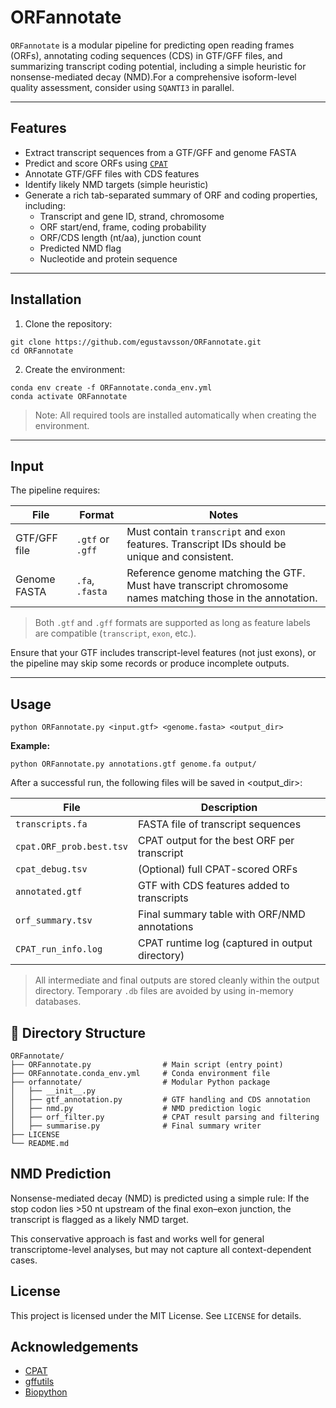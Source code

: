 # ORFannotate

`ORFannotate` is a modular pipeline for predicting open reading frames (ORFs), annotating coding sequences (CDS) in GTF/GFF files, and summarizing transcript coding potential, including a simple heuristic for nonsense-mediated decay (NMD).For a comprehensive isoform-level quality assessment, consider using `SQANTI3` in parallel.

---

## Features
- Extract transcript sequences from a GTF/GFF and genome FASTA
- Predict and score ORFs using [`CPAT`](https://cpat.readthedocs.io/en/latest/#introduction)
- Annotate GTF/GFF files with CDS features
- Identify likely NMD targets (simple heuristic)
- Generate a rich tab-separated summary of ORF and coding properties, including:
  - Transcript and gene ID, strand, chromosome
  - ORF start/end, frame, coding probability
  - ORF/CDS length (nt/aa), junction count
  - Predicted NMD flag
  - Nucleotide and protein sequence

---

## Installation

1. Clone the repository:
```
git clone https://github.com/egustavsson/ORFannotate.git
cd ORFannotate
```

2. Create the environment:
```
conda env create -f ORFannotate.conda_env.yml
conda activate ORFannotate
```

> Note: All required tools are installed automatically when creating the environment.

---
## Input

The pipeline requires:

| File           | Format       | Notes                                                                 |
|----------------|--------------|-----------------------------------------------------------------------|
| GTF/GFF file   | `.gtf` or `.gff` | Must contain `transcript` and `exon` features. Transcript IDs should be unique and consistent. |
| Genome FASTA   | `.fa`, `.fasta` | Reference genome matching the GTF. Must have transcript chromosome names matching those in the annotation. |

> Both `.gtf` and `.gff` formats are supported as long as feature labels are compatible (`transcript`, `exon`, etc.).

Ensure that your GTF includes transcript-level features (not just exons), or the pipeline may skip some records or produce incomplete outputs.

---

## Usage

```
python ORFannotate.py <input.gtf> <genome.fasta> <output_dir>
```

**Example:**
```
python ORFannotate.py annotations.gtf genome.fa output/
```

After a successful run, the following files will be saved in <output_dir>:

| **File**                 | **Description**                                 |
| ------------------------ | ----------------------------------------------- |
| `transcripts.fa`         | FASTA file of transcript sequences              |
| `cpat.ORF_prob.best.tsv` | CPAT output for the best ORF per transcript     |
| `cpat_debug.tsv`         | (Optional) full CPAT-scored ORFs                |
| `annotated.gtf`          | GTF with CDS features added to transcripts      |
| `orf_summary.tsv`        | Final summary table with ORF/NMD annotations    |
| `CPAT_run_info.log`      | CPAT runtime log (captured in output directory) |


> All intermediate and final outputs are stored cleanly within the output directory. Temporary `.db` files are avoided by using in-memory databases.

## 📁 Directory Structure
```
ORFannotate/
├── ORFannotate.py                # Main script (entry point)
├── ORFannotate.conda_env.yml     # Conda environment file
├── orfannotate/                  # Modular Python package
│   ├── __init__.py
│   ├── gtf_annotation.py         # GTF handling and CDS annotation
│   ├── nmd.py                    # NMD prediction logic
│   ├── orf_filter.py             # CPAT result parsing and filtering
│   ├── summarise.py              # Final summary writer
├── LICENSE
└── README.md

```

## NMD Prediction
Nonsense-mediated decay (NMD) is predicted using a simple rule:
If the stop codon lies >50 nt upstream of the final exon–exon junction, the transcript is flagged as a likely NMD target.

This conservative approach is fast and works well for general transcriptome-level analyses, but may not capture all context-dependent cases.

## License
This project is licensed under the MIT License. See `LICENSE` for details.

## Acknowledgements
- [CPAT](https://github.com/urmi-21/orfipy)
- [gffutils](https://github.com/daler/gffutils)
- [Biopython](https://biopython.org/)
